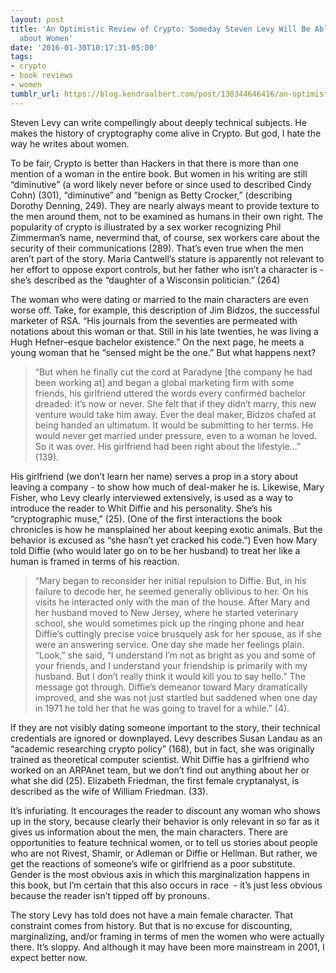 ```yaml
---
layout: post
title: 'An Optimistic Review of Crypto: Someday Steven Levy Will Be Able to Write
  about Women'
date: '2016-01-30T10:17:31-05:00'
tags:
- crypto
- book reviews
- women
tumblr_url: https://blog.kendraalbert.com/post/138344646416/an-optimistic-review-of-crypto-someday-steven
---
```

Steven Levy can write compellingly about deeply technical subjects. He makes the history of cryptography come alive in Crypto. But god, I hate the way he writes about women.

To be fair, Crypto is better than Hackers in that there is more than one mention of a woman in the entire book. But women in his writing are still “diminutive” (a word likely never before or since used to described Cindy Cohn) (301), “diminutive” and “benign as Betty Crocker,” (describing Dorothy Denning, 249). They are nearly always meant to provide texture to the men around them, not to be examined as humans in their own right. The popularity of crypto is illustrated by a sex worker recognizing Phil Zimmerman’s name, nevermind that, of course, sex workers care about the security of their communications (289). That’s even true when the men aren’t part of the story. Maria Cantwell’s stature is apparently not relevant to her effort to oppose export controls, but her father who isn’t a character is - she’s described as the “daughter of a Wisconsin politician.” (264) &nbsp;

<!-- more -->

The woman who were dating or married to the main characters are even worse off. Take, for example, this description of Jim Bidzos, the successful marketer of RSA. “His journals from the seventies are permeated with notations about this woman or that. Still in his late twenties, he was living a Hugh Hefner–esque bachelor existence.” On the next page, he meets a young woman that he “sensed might be the one.” But what happens next?

> “But when he finally cut the cord at Paradyne [the company he had been working at] and began a global marketing firm with some friends, his girlfriend uttered the words every confirmed bachelor dreaded: it’s now or never. She felt that if they didn’t marry, this new venture would take him away. Ever the deal maker, Bidzos chafed at being handed an ultimatum. It would be submitting to her terms. He would never get married under pressure, even to a woman he loved. So it was over. His girlfriend had been right about the lifestyle…” (139).

His girlfriend (we don’t learn her name) serves a prop in a story about leaving a company - to show how much of deal-maker he is. Likewise, Mary Fisher, who Levy clearly interviewed extensively, is used as a way to introduce the reader to Whit Diffie and his personality. She’s his “cryptographic muse,” (25). (One of the first interactions the book chronicles is how he mansplained her about keeping exotic animals. But the behavior is excused as “she hasn’t yet cracked his code.”) Even how Mary told Diffie (who would later go on to be her husband) to treat her like a human is framed in terms of his reaction.

> “Mary began to reconsider her initial repulsion to Diffie. But, in his failure to decode her, he seemed generally oblivious to her. On his visits he interacted only with the man of the house. After Mary and her husband moved to New Jersey, where he started veterinary school, she would sometimes pick up the ringing phone and hear Diffie’s cuttingly precise voice brusquely ask for her spouse, as if she were an answering service. One day she made her feelings plain. “Look,” she said, “I understand I’m not as bright as you and some of your friends, and I understand your friendship is primarily with my husband. But I don’t really think it would kill you to say hello.” The message got through. Diffie’s demeanor toward Mary dramatically improved, and she was not just startled but saddened when one day in 1971 he told her that he was going to travel for a while.” (4).&nbsp;

If they are not visibly dating someone important to the story, their technical credentials are ignored or downplayed. Levy describes Susan Landau as an “academic researching crypto policy” (168), but in fact, she was originally trained as theoretical computer scientist. Whit Diffie has a girlfriend who worked on an ARPAnet team, but we don’t find out anything about her or what she did (25). Elizabeth Friedman, the first female cryptanalyst, is described as the wife of William Friedman. (33).&nbsp;

It’s infuriating. It encourages the reader to discount any woman who shows up in the story, because clearly their behavior is only relevant in so far as it gives us information about the men, the main characters. There are opportunities to feature technical women, or to tell us stories about people who are not Rivest, Shamir, or Adleman or Diffie or Hellman. But rather, we get the reactions of someone’s wife or girlfriend as a poor substitute. Gender is the most obvious axis in which this marginalization happens in this book, but I’m certain that this also occurs in race &nbsp;- it’s just less obvious because the reader isn’t tipped off by pronouns.

The story Levy has told does not have a main female character. That constraint comes from history. But that is no excuse for discounting, marginalizing, and/or framing in terms of men the women who were actually there. It’s sloppy. And although it may have been more mainstream in 2001, I expect better now.

